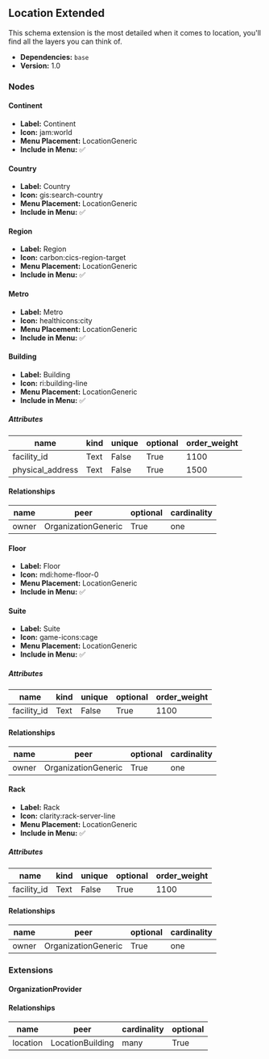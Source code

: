 ## Location Extended

This schema extension is the most detailed when it comes to location, you'll find all the layers you can think of.

- **Dependencies:** `base`
- **Version:** 1.0

### Nodes

#### Continent

- **Label:** Continent
- **Icon:** jam:world
- **Menu Placement:** LocationGeneric
- **Include in Menu:** ✅

#### Country

- **Label:** Country
- **Icon:** gis:search-country
- **Menu Placement:** LocationGeneric
- **Include in Menu:** ✅

#### Region

- **Label:** Region
- **Icon:** carbon:cics-region-target
- **Menu Placement:** LocationGeneric
- **Include in Menu:** ✅

#### Metro

- **Label:** Metro
- **Icon:** healthicons:city
- **Menu Placement:** LocationGeneric
- **Include in Menu:** ✅

#### Building

- **Label:** Building
- **Icon:** ri:building-line
- **Menu Placement:** LocationGeneric
- **Include in Menu:** ✅

##### Attributes

| name | kind | unique | optional | order_weight |
| ---- | ---- | ------ | -------- | ------------ |
| facility\_id | Text | False | True | 1100 |
| physical\_address | Text | False | True | 1500 |

#### Relationships

| name | peer | optional | cardinality |
| ---- | ---- | -------- | ----------- |
| owner | OrganizationGeneric | True | one |

#### Floor

- **Label:** Floor
- **Icon:** mdi:home-floor-0
- **Menu Placement:** LocationGeneric
- **Include in Menu:** ✅

#### Suite

- **Label:** Suite
- **Icon:** game-icons:cage
- **Menu Placement:** LocationGeneric
- **Include in Menu:** ✅

##### Attributes

| name | kind | unique | optional | order_weight |
| ---- | ---- | ------ | -------- | ------------ |
| facility\_id | Text | False | True | 1100 |

#### Relationships

| name | peer | optional | cardinality |
| ---- | ---- | -------- | ----------- |
| owner | OrganizationGeneric | True | one |

#### Rack

- **Label:** Rack
- **Icon:** clarity:rack-server-line
- **Menu Placement:** LocationGeneric
- **Include in Menu:** ✅

##### Attributes

| name | kind | unique | optional | order_weight |
| ---- | ---- | ------ | -------- | ------------ |
| facility\_id | Text | False | True | 1100 |

#### Relationships

| name | peer | optional | cardinality |
| ---- | ---- | -------- | ----------- |
| owner | OrganizationGeneric | True | one |

### Extensions

#### OrganizationProvider

#### Relationships

| name | peer | cardinality | optional |
| ---- | ---- | ----------- | -------- |
| location | LocationBuilding | many | True |
